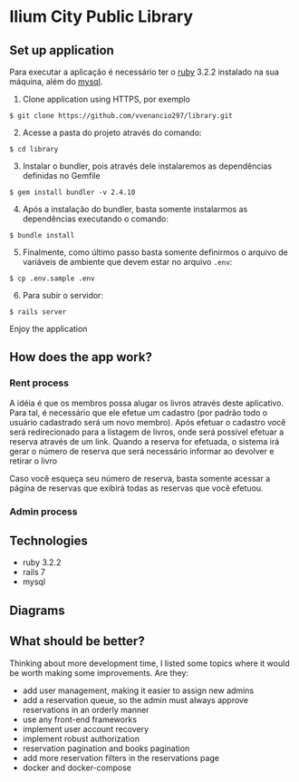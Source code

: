 # Ilium City Public Library


## Set up application

Para executar a aplicação é necessário ter o [ruby](https://www.ruby-lang.org/pt/documentation/installation/) 3.2.2 instalado na sua máquina, além do [mysql](https://dev.mysql.com/doc/mysql-installation-excerpt/5.7/en/). 

1. Clone application using HTTPS, por exemplo
```
$ git clone https://github.com/vvenancio297/library.git
```

2. Acesse a pasta do projeto através do comando:
```
$ cd library
```

3. Instalar o bundler, pois através dele instalaremos as dependências definidas no Gemfile
```
$ gem install bundler -v 2.4.10
```

4. Após a instalação do bundler, basta somente instalarmos as dependências executando o comando:
```
$ bundle install
```

5. Finalmente, como último passo basta somente definirmos o arquivo de variáveis de ambiente que devem estar no arquivo `.env`:
```
$ cp .env.sample .env
```

6. Para subir o servidor:
```
$ rails server
```

Enjoy the application

## How does the app work?


### Rent process

A idéia é que os membros possa alugar os livros através deste aplicativo. Para tal, é necessário que ele efetue um cadastro (por padrão todo o usuário cadastrado será um novo membro).
Após efetuar o cadastro você será redirecionado para a listagem de livros, onde será possível efetuar a reserva através de um link. Quando a reserva for efetuada, o sistema irá gerar o número de reserva que será necessário informar ao devolver e retirar o livro

Caso você esqueça seu número de reserva, basta somente acessar a página de reservas que exibirá todas as reservas que você efetuou.

### Admin process

## Technologies

- ruby 3.2.2
- rails 7
- mysql

## Diagrams


## What should be better?

Thinking about more development time, I listed some topics where it would be worth making some improvements. Are they:

- add user management, making it easier to assign new admins
- add a reservation queue, so the admin must always approve reservations in an orderly manner
- use any front-end frameworks 
- implement user account recovery
- implement robust authorization 
- reservation pagination and books pagination
- add more reservation filters in the reservations page
- docker and docker-compose